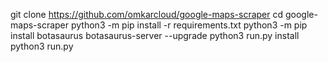 git clone https://github.com/omkarcloud/google-maps-scraper
cd google-maps-scraper
python3 -m pip install -r requirements.txt
python3 -m pip install botasaurus botasaurus-server --upgrade
python3 run.py install
python3 run.py
